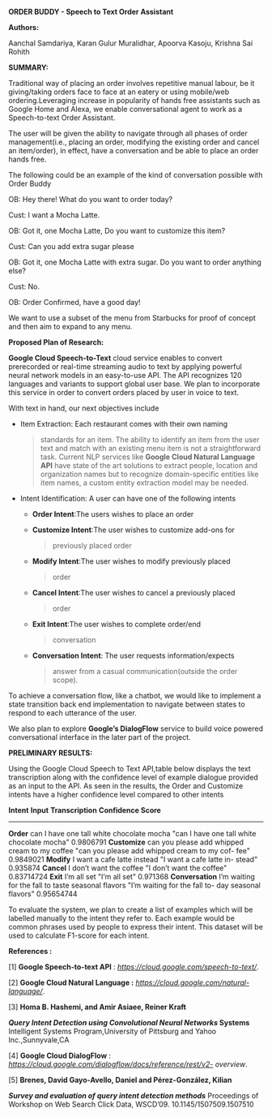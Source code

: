 **ORDER BUDDY - Speech to Text Order Assistant**

**Authors:**

Aanchal Samdariya, Karan Gulur Muralidhar, Apoorva Kasoju, Krishna Sai
Rohith

**SUMMARY:**

Traditional way of placing an order involves repetitive manual labour,
be it giving/taking orders face to face at an eatery or using mobile/web
ordering.Leveraging increase in popularity of hands free assistants such
as Google Home and Alexa, we enable conversational agent to work as a
Speech-to-text Order Assistant.

The user will be given the ability to navigate through all phases of
order management(i.e., placing an order, modifying the existing order
and cancel an item/order), in effect, have a conversation and be able to
place an order hands free.

The following could be an example of the kind of conversation possible
with Order Buddy

OB: Hey there! What do you want to order today?

Cust: I want a Mocha Latte.

OB: Got it, one Mocha Latte, Do you want to customize this item?

Cust: Can you add extra sugar please

OB: Got it, one Mocha Latte with extra sugar. Do you want to order
anything else?

Cust: No.

OB: Order Confirmed, have a good day!

We want to use a subset of the menu from Starbucks for proof of concept
and then aim to expand to any menu.

**Proposed Plan of Research:**

**Google Cloud Speech-to-Text** cloud service enables to convert
prerecorded or real-time streaming audio to text by applying powerful
neural network models in an easy-to-use API. The API recognizes 120
languages and variants to support global user base. We plan to
incorporate this service in order to convert orders placed by user in
voice to text.

With text in hand, our next objectives include

-   Item Extraction: Each restaurant comes with their own naming
    > standards for an item. The ability to identify an item from the
    > user text and match with an existing menu item is not a
    > straightforward task. Current NLP services like **Google Cloud
    > Natural Language API** have state of the art solutions to extract
    > people, location and organization names but to recognize
    > domain-specific entities like item names, a custom entity
    > extraction model may be needed.

-   Intent Identification: A user can have one of the following intents

    -   **Order Intent**:The users wishes to place an order

    -   **Customize Intent**:The user wishes to customize add-ons for
        > previously placed order

    -   **Modify Intent**:The user wishes to modify previously placed
        > order

    -   **Cancel Intent**:The user wishes to cancel a previously placed
        > order

    -   **Exit Intent**:The user wishes to complete order/end
        > conversation

    -   **Conversation Intent**: The user requests information/expects
        > answer from a casual communication(outside the order scope).

To achieve a conversation flow, like a chatbot, we would like to
implement a state transition back end implementation to navigate between
states to respond to each utterance of the user.

We also plan to explore **Google’s DialogFlow** service to build voice
powered conversational interface in the later part of the project.

**PRELIMINARY RESULTS:**

Using the Google Cloud Speech to Text API,table below displays the text
transcription along with the confidence level of example dialogue
provided as an input to the API. As seen in the results, the Order and
Customize intents have a higher confidence level compared to other
intents

  **Intent**                                   **Input**                                                                                 **Transcription**                                                  **Confidence Score**
  ------------------        ----------------------------------------------------                -----------------------------------------------------                            ----------------------
  **Order**                  can I have one tall white chocolate mocha                       "can I have one tall white chocolate mocha"                                    0.9806791
  **Customize**         can you please add whipped cream to my coffee             "can you please add whipped cream to my cof- fee"                      0.9849021
  **Modify**                I want a cafe latte instead                                                  "I want a cafe latte in- stead"                                                           0.935874
  **Cancel**                I don’t want the coffee                                                       "I don’t want the coffee"                                                                   0.83714724
  **Exit**                     I’m all set                                                                             "I’m all set"                                                                                       0.971368
  **Conversation**    I’m waiting for the fall to taste seasonal flavors                   "I’m waiting for the fall to- day seasonal flavors"                            0.95654744

To evaluate the system, we plan to create a list of examples which will
be labelled manually to the intent they refer to. Each example would be
common phrases used by people to express their intent. This dataset will
be used to calculate F1-score for each intent.

**References :**

\[1\] **Google Speech-to-text API** :
*https://cloud.google.com/speech-to-text/*.

\[2\] **Google Cloud Natural Language :**
*https://cloud.google.com/natural-language/*.

\[3\] **Homa B. Hashemi, and Amir Asiaee, Reiner Kraft**

***Query Intent Detection using Convolutional Neural Networks* Systems**
Intelligent Systems Program,University of Pittsburg and Yahoo
Inc.,Sunnyvale,CA

\[4\] **Google Cloud DialogFlow** :
*https://cloud.google.com/dialogflow/docs/reference/rest/v2- overview*.

\[5\] **Brenes, David Gayo-Avello, Daniel and Pérez-González, Kilian**

***Survey and evaluation of query intent detection methods***
Proceedings of Workshop on Web Search Click Data, WSCD’09.
10.1145/1507509.1507510
